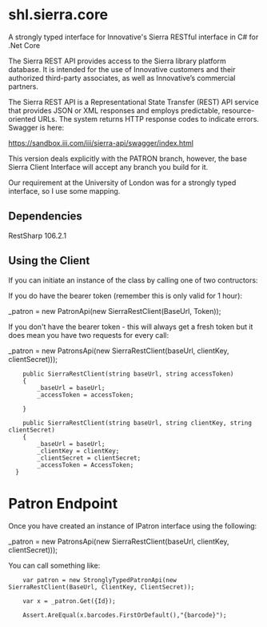 # shl.sierra.core
A strongly typed interface for Innovative's Sierra RESTful interface in C# for .Net Core


The Sierra REST API provides access to the Sierra library platform database. It is intended for the use of Innovative customers and their authorized third-party associates, as well as Innovative’s commercial partners.

The Sierra REST API is a Representational State Transfer (REST) API service that provides JSON or XML responses and employs predictable, resource-oriented URLs. The system returns HTTP response codes to indicate errors.
Swagger is here:

https://sandbox.iii.com/iii/sierra-api/swagger/index.html

This version deals explicitly with the PATRON branch, however, the base Sierra Client Interface will accept any branch you build for it. 

Our requirement at the University of London was for a strongly typed interface, so I use some mapping.

## Dependencies
RestSharp 106.2.1


## Using the Client

If you can initiate an instance of the class by calling one of two contructors:

If you do have the bearer token (remember this is only valid for 1 hour):

_patron = new PatronApi(new SierraRestClient(BaseUrl, Token));

If you don't have the bearer token - this will always get a fresh token but it does mean you have two requests for every call:

_patron = new PatronsApi(new SierraRestClient(baseUrl, clientKey, clientSecret)));

        public SierraRestClient(string baseUrl, string accessToken)
        {
            _baseUrl = baseUrl;
            _accessToken = accessToken;

        }

        public SierraRestClient(string baseUrl, string clientKey, string clientSecret)
        {
            _baseUrl = baseUrl;
            _clientKey = clientKey;
            _clientSecret = clientSecret;
            _accessToken = AccessToken;
      }
      
# Patron Endpoint

Once you have created an instance of IPatron interface using the following:

_patron = new PatronsApi(new SierraRestClient(baseUrl, clientKey, clientSecret)));

You can call something like:

		var patron = new StronglyTypedPatronApi(new SierraRestClient(BaseUrl, ClientKey, ClientSecret));

		var x = _patron.Get({Id});

		Assert.AreEqual(x.barcodes.FirstOrDefault(),"{barcode}");






